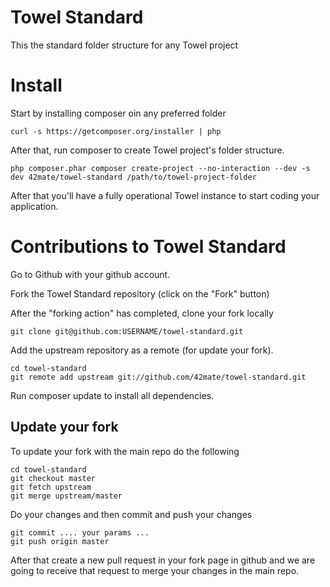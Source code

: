 Towel Standard
==============

This the standard folder structure for any Towel project

Install
=======
Start by installing composer oin any preferred folder

````
curl -s https://getcomposer.org/installer | php
````

After that, run composer to create Towel project's folder structure.

```
php composer.phar composer create-project --no-interaction --dev -s dev 42mate/towel-standard /path/to/towel-project-folder
```

After that you'll have a fully operational Towel instance to start coding your application.


Contributions to Towel Standard
===============================

Go to Github with your github account.

Fork the Towel Standard repository (click on the "Fork" button)

After the "forking action" has completed, clone your fork locally

```
git clone git@github.com:USERNAME/towel-standard.git
```

Add the upstream repository as a remote (for update your fork).

```
cd towel-standard
git remote add upstream git://github.com/42mate/towel-standard.git
```

Run composer update to install all dependencies.

## Update your fork ##

To update your fork with the main repo do the following

```
cd towel-standard
git checkout master
git fetch upstream
git merge upstream/master
```

Do your changes and then commit and push your changes

```
git commit .... your params ...
git push origin master
```

After that create a new pull request in your fork page in github and we are going
to receive that request to merge your changes in the main repo.
